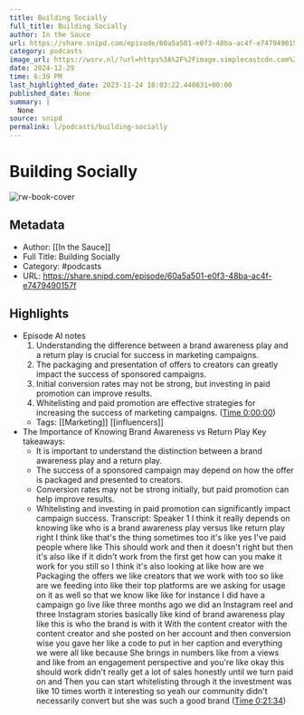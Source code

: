 ```yaml
---
title: Building Socially
full_title: Building Socially
author: In the Sauce
url: https://share.snipd.com/episode/60a5a501-e0f3-48ba-ac4f-e7479490157f
category: podcasts
image_url: https://wsrv.nl/?url=https%3A%2F%2Fimage.simplecastcdn.com%2Fimages%2Fb7145f8c-161e-4425-a032-e1d7ad264925%2Fc822a401-bb80-4cd5-94d1-5d750e28a016%2F3000x3000%2Fin-the-sauce-logo-2022.jpg%3Faid%3Drss_feed&w=100&h=100
date: 2024-12-29
time: 6:39 PM
last_highlighted_date: 2023-11-24 18:03:22.440831+00:00
published_date: None
summary: |
  None
source: snipd
permalink: l/podcasts/building-socially
---
```

# Building Socially

![rw-book-cover](https://wsrv.nl/?url=https%3A%2F%2Fimage.simplecastcdn.com%2Fimages%2Fb7145f8c-161e-4425-a032-e1d7ad264925%2Fc822a401-bb80-4cd5-94d1-5d750e28a016%2F3000x3000%2Fin-the-sauce-logo-2022.jpg%3Faid%3Drss_feed&w=100&h=100)

## Metadata
- Author: [[In the Sauce]]
- Full Title: Building Socially
- Category: #podcasts
- URL: https://share.snipd.com/episode/60a5a501-e0f3-48ba-ac4f-e7479490157f

## Highlights
- Episode AI notes
  1. Understanding the difference between a brand awareness play and a return play is crucial for success in marketing campaigns.
  2. The packaging and presentation of offers to creators can greatly impact the success of sponsored campaigns.
  3. Initial conversion rates may not be strong, but investing in paid promotion can improve results.
  4. Whitelisting and paid promotion are effective strategies for increasing the success of marketing campaigns. ([Time 0:00:00](https://share.snipd.com/episode-takeaways/13cc263f-5350-49f0-b949-b747c20d31c1))
    - Tags: [[Marketing]] [[influencers]] 
- The Importance of Knowing Brand Awareness vs Return Play
  Key takeaways:
  - It is important to understand the distinction between a brand awareness play and a return play.
  - The success of a sponsored campaign may depend on how the offer is packaged and presented to creators.
  - Conversion rates may not be strong initially, but paid promotion can help improve results.
  - Whitelisting and investing in paid promotion can significantly impact campaign success.
  Transcript:
  Speaker 1
  I think it really depends on knowing like who is a brand awareness play versus like return play right I think like that's the thing sometimes too it's like yes I've paid people where like This should work and then it doesn't right but then it's also like if it didn't work from the first get how can you make it work for you still so I think it's also looking at like how are we Packaging the offers we like creators that we work with too so like are we feeding into like their top platforms are we asking for usage on it as well so that we know like like for instance I did have a campaign go live like three months ago we did an Instagram reel and three Instagram stories basically like kind of brand awareness play like this is who the brand is with it With the content creator with the content creator and she posted on her account and then conversion wise you gave her like a code to put in her caption and everything we were all like because She brings in numbers like from a views and like from an engagement perspective and you're like okay this should work didn't really get a lot of sales honestly until we turn paid on and Then you can start whitelisting through it the investment was like 10 times worth it interesting so yeah our community didn't necessarily convert but she was such a good brand ([Time 0:21:34](https://share.snipd.com/snip/3007bfec-e6c9-4ad3-9c5d-ce5f33359e1a))


